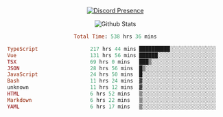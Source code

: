 <!DOCTYPE html>
<body>
<div align="center">

  [![Discord Presence](https://lanyard.cnrad.dev/api/576097150359044106)](https://discord.com/users/576097150359044106)
  
  ![Github Stats](https://github-readme-stats.vercel.app/api?username=verycrunchy&show_icons=true&theme=radical)

<!--START_SECTION:waka-->

```ruby
Total Time: 538 hrs 36 mins

TypeScript                 217 hrs 44 mins ██████████░░░░░░░░░░░░░░░   40.44 %
Vue                        131 hrs 56 mins ██████░░░░░░░░░░░░░░░░░░░   24.50 %
TSX                        69 hrs 0 mins   ███▒░░░░░░░░░░░░░░░░░░░░░   12.81 %
JSON                       28 hrs 56 mins  █▒░░░░░░░░░░░░░░░░░░░░░░░   05.37 %
JavaScript                 24 hrs 50 mins  █░░░░░░░░░░░░░░░░░░░░░░░░   04.61 %
Bash                       11 hrs 24 mins  ▓░░░░░░░░░░░░░░░░░░░░░░░░   02.12 %
unknown                    11 hrs 12 mins  ▓░░░░░░░░░░░░░░░░░░░░░░░░   02.08 %
HTML                       6 hrs 52 mins   ▒░░░░░░░░░░░░░░░░░░░░░░░░   01.28 %
Markdown                   6 hrs 22 mins   ▒░░░░░░░░░░░░░░░░░░░░░░░░   01.18 %
YAML                       6 hrs 17 mins   ▒░░░░░░░░░░░░░░░░░░░░░░░░   01.17 %
```

<!--END_SECTION:waka-->
</div>
</body>
</html>

